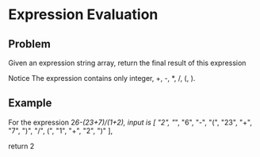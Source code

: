 Expression Evaluation
===

## Problem

Given an expression string array, return the final result of this expression

 Notice
The expression contains only integer, +, -, *, /, (, ). 



## Example

For the expression 2*6-(23+7)/(1+2),
input is
[
  "2", "*", "6", "-", "(",
  "23", "+", "7", ")", "/",
  (", "1", "+", "2", ")"
],

return 2
